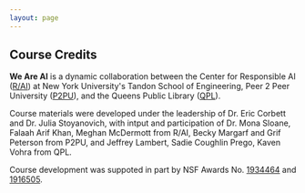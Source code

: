 ```yaml
---
layout: page
---
```


## Course Credits

**We Are AI**  is a dynamic collaboration between the Center for Responsible AI ([R/AI](http://airesponsibly.com/)) at New York University's Tandon School of Engineering, Peer 2 Peer University ([P2PU](https://www.p2pu.org/en/)), and the Queens Public Library ([QPL](https://learningcircles.p2pu.org/en/signup/online-1699/)).
<p>
  
Course materials were developed under the leadership of Dr. Eric Corbett and Dr. Julia Stoyanovich, with intput and participation of Dr. Mona Sloane, Falaah Arif Khan, Meghan McDermott from R/AI, Becky Margarf and Grif Peterson from P2PU, and Jeffrey Lambert, Sadie Coughlin Prego, Kaven Vohra from QPL.
<p>
  
Course development was suppoted in part by NSF Awards No. 
<a href="https://www.nsf.gov/awardsearch/showAward?AWD_ID=1934464">1934464</a> and 
<a href="https://www.nsf.gov/awardsearch/showAward?AWD_ID=1916505">1916505</a>.
